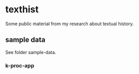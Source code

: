 # texthist

Some public material from my research about textual history. 

## sample data
See folder sample-data.

### k-proc-app
